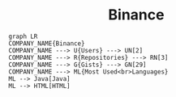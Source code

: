 <h1 align="center">Binance</h1>

```mermaid
graph LR
COMPANY_NAME{Binance}
COMPANY_NAME ---> U{Users} ---> UN[2]
COMPANY_NAME ---> R{Repositories} ---> RN[3]
COMPANY_NAME ---> G{Gists} ---> GN[29]
COMPANY_NAME ---> ML{Most Used<br>Languages}
ML --> Java[Java]
ML --> HTML[HTML]
```
